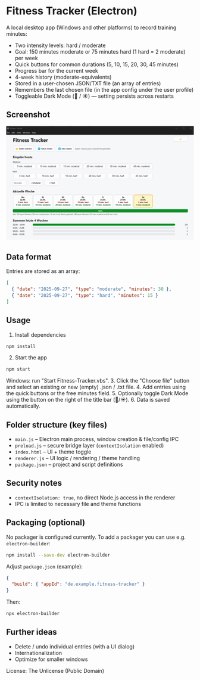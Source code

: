 # Fitness Tracker (Electron)

A local desktop app (Windows and other platforms) to record training minutes:
- Two intensity levels: hard / moderate
- Goal: 150 minutes moderate or 75 minutes hard (1 hard = 2 moderate) per week
- Quick buttons for common durations (5, 10, 15, 20, 30, 45 minutes)
- Progress bar for the current week
- 4-week history (moderate-equivalents)
- Stored in a user-chosen JSON/TXT file (an array of entries)
- Remembers the last chosen file (in the app config under the user profile)
- Toggleable Dark Mode (🌙 / ☀️) — setting persists across restarts

## Screenshot
![Screenshot](screenshot.png)


## Data format
Entries are stored as an array:
```json
[
  { "date": "2025-09-27", "type": "moderate", "minutes": 30 },
  { "date": "2025-09-27", "type": "hard", "minutes": 15 }
]
```

## Usage
1. Install dependencies
```bash
npm install
```
2. Start the app
```bash
npm start
```
Windows: run "Start Fitness-Tracker.vbs".
3. Click the "Choose file" button and select an existing or new (empty) .json / .txt file.
4. Add entries using the quick buttons or the free minutes field.
5. Optionally toggle Dark Mode using the button on the right of the title bar (🌙/☀️).
6. Data is saved automatically.

## Folder structure (key files)
- `main.js` – Electron main process, window creation & file/config IPC
- `preload.js` – secure bridge layer (`contextIsolation` enabled)
- `index.html` – UI + theme toggle
- `renderer.js` – UI logic / rendering / theme handling
- `package.json` – project and script definitions

## Security notes
- `contextIsolation: true`, no direct Node.js access in the renderer
- IPC is limited to necessary file and theme functions

## Packaging (optional)
No packager is configured currently. To add a packager you can use e.g. `electron-builder`:
```bash
npm install --save-dev electron-builder
```
Adjust `package.json` (example):
```json
{
  "build": { "appId": "de.example.fitness-tracker" }
}
```
Then:
```bash
npx electron-builder
```

## Further ideas
- Delete / undo individual entries (with a UI dialog)
- Internationalization
- Optimize for smaller windows

License: The Unlicense (Public Domain)
